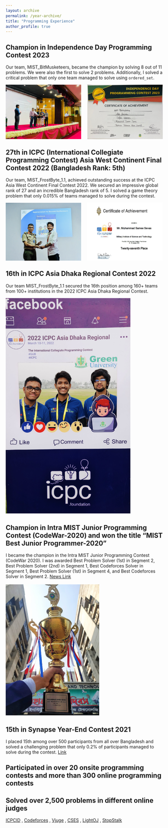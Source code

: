 ```yaml
---
layout: archive
permalink: /year-archive/
title: "Programming Experience"
author_profile: true
---
```


## Champion in Independence Day Programming Contest 2023
Our team, MIST_BitMusketeers, became the champion by solving 8 out of 11 problems. We were also the first to solve 2 problems. Additionally, I solved a critical problem that only one team managed to solve using `ordered_set`.

<div style="display: flex; justify-content: space-between;">
  <img src="/images/idpc (2).jpg" alt="Champion in Independence Day Programming Contest 2023" style="width: 48%;">
  <img src="/images/idpc (5).jpg" alt="Champion in Independence Day Programming Contest 2023" style="width: 48%;">
</div>

## 27th in ICPC (International Collegiate Programming Contest) Asia West Continent Final Contest 2022 (Bangladesh Rank: 5th)
Our team, MIST_FrostByte_1.1, achieved outstanding success at the ICPC Asia West Continent Final Contest 2022. We secured an impressive global rank of 27 and an incredible Bangladesh rank of 5. I solved a game theory problem that only 0.015% of teams managed to solve during the contest.

<div style="display: flex; justify-content: space-between;">
  <img src="/images/icpc-asia-west (1).jpg" alt="27th in ICPC Asia West Continent Final Contest 2022" style="width: 48%;">
  <img src="/images/icpc-asia-west (2).jpg" alt="27th in ICPC Asia West Continent Final Contest 2022" style="width: 48%;">
</div>

## 16th in ICPC Asia Dhaka Regional Contest 2022
Our team MIST_FrostByte_1.1 secured the 16th position among 160+ teams from 100+ institutions in the 2022 ICPC Asia Dhaka Regional Contest.

<img src='/images/icpc-dhaka.jpg' width="400px">

## Champion in Intra MIST Junior Programming Contest (CodeWar-2020) and won the title “MIST Best Junior Programmer-2020”
I became the champion in the Intra MIST Junior Programming Contest (CodeWar 2020). I was awarded Best Problem Solver (1st) in Segment 2, Best Problem Solver (2nd) in Segment 1, Best Codeforces Solver in Segment 1, Best Problem Solver (1st) in Segment 4, and Best Codeforces Solver in Segment 2.
[News Link](https://mist.ac.bd/department/cse/announcement/206/codewar_2020_winners)
<br/><br/>
<img src='/images/codewar.jpg' width="300px">

## 15th in Synapse Year-End Contest 2021
I placed 15th among over 500 participants from all over Bangladesh and solved a challenging problem that only 0.2% of participants managed to solve during the contest.
[Link](https://oj.synapse0.com/standings.php?contest=3)

## Participated in over 20 onsite programming contests and more than 300 online programming contests

## Solved over 2,500 problems in different online judges
[ICPCID](https://icpc.global/ICPCID/IWGLAFASGZ5F) , [Codeforces](https://codeforces.com/profile/samee.sevas) , [Vjuge](https://vjudge.net/user/Samee_Sevas) , [CSES](https://cses.fi/problemset/user/52502/) , [LightOJ](https://lightoj.com/user/sameesevas) , [StopStalk](https://www.stopstalk.com/user/profile/Samee_Sevas)


